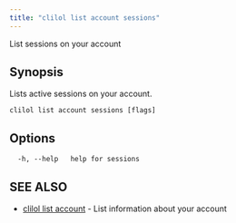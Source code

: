 ```yaml
---
title: "clilol list account sessions"
---
```


List sessions on your account

## Synopsis

Lists active sessions on your account.

```
clilol list account sessions [flags]
```

## Options

```
  -h, --help   help for sessions
```

## SEE ALSO

* [clilol list account](clilol_list_account.md)	 - List information about your account
